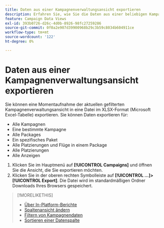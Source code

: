 ```yaml
---
title: Daten aus einer Kampagnenverwaltungsansicht exportieren
description: Erfahren Sie, wie Sie die Daten aus einer beliebigen Kampagnenverwaltungsansicht in eine Tabellendatei exportieren.
feature: Campaign Data Views
exl-id: 393b0726-d26c-4d0b-8926-98fc27259286
source-git-commit: 0f0a2e907d39900968b29c3b59c8034b604911ce
workflow-type: tm+mt
source-wordcount: '122'
ht-degree: 0%

---
```


# Daten aus einer Kampagnenverwaltungsansicht exportieren

Sie können eine Momentaufnahme der aktuellen gefilterten Kampagnenverwaltungsansicht in eine Datei im XLSX-Format (Microsoft Excel-Tabelle) exportieren. Sie können Daten exportieren für:

* Alle Kampagnen
* Eine bestimmte Kampagne
* Alle Packages
* Ein spezifisches Paket
* Alle Platzierungen und Flüge in einem Package
* Alle Platzierungen
* Alle Anzeigen

1. Klicken Sie im Hauptmenü auf **[!UICONTROL Campaigns]** und öffnen Sie die Ansicht, die Sie exportieren möchten.
1. Klicken Sie in der oberen rechten Symbolleiste auf **[!UICONTROL ...]>[!UICONTROL Export]**.
Die Datei wird im standardmäßigen Ordner Downloads Ihres Browsers gespeichert.

>[!MORELIKETHIS]
>
>* [Über In-Platform-Berichte](campaign-reports-about.md)
>* [Spaltenansicht ändern](column-view-change.md)
>* [Filtern von Kampagnendaten](campaign-data-filter.md)
>* [Sortieren einer Datenspalte](campaign-data-sort.md)

